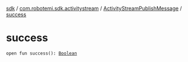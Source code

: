 [sdk](../../index.md) / [com.robotemi.sdk.activitystream](../index.md) / [ActivityStreamPublishMessage](index.md) / [success](./success.md)

# success

`open fun success(): `[`Boolean`](https://kotlinlang.org/api/latest/jvm/stdlib/kotlin/-boolean/index.html)